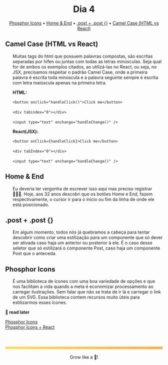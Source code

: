 <div align="center">
    <h1>Dia 4</h1>
</div>

<p align="center">
  <a href="#phosphor-icons">Phosphor Icons</a> •
  <a href="#home--end">Home & End</a> •
  <a href="#post--post-">.post + .post {}</a> •
  <a href="#camel-case-html-vs-react">Camel Case (HTML vs React)</a>
</p>

## Camel Case (HTML vs React)
<ul>Muitas tags do html que possuem palavras compostas, são escritas separadas por hífen ou juntas com todas as letras minúsculas. Seja qual for de ambos os exemplos citados, ao utilizá-las no React, ou seja, no JSX, precisamos respeitar o padrão Camel Case, onde a primeira palavra é escrita toda minúscula e a palavra seguinte sempre é escrita com letra maiúscula apenas na primeira letra.</ul>
<ul><b>HTML:</b>
        
    <button onclick="handleClick()">Click me</button>

    <div tabindex="0"></div>
    
    <input type="text" onchange="handleChange()" />

</ul>
<ul><b>React(JSX):</b>
        
    <button onClick={handleClick}>Click me</button>
    
    <div tabIndex="0"></div>

    <input type="text" onchange="handleChange()" />
</ul>  

## Home & End
<ul>Eu deveria ter vergonha de escrever isso aqui mas preciso registrar 🤦🏾‍♂️. Hoje, aos 32 anos descobri que os botões Home e End, fazem respectivamente, o cursor ir para o início ou fim da linha de onde ele está posicionado.</ul>

## .post + .post {}
<ul>Em algum momento, todos nós já quebramos a cabeça para tentar descobrir como criar uma estilização para um componente que só dever ser ativada caso haja um anterior ou posterior à ele. É o caso desse seletor que só estilizará o componente Post, caso haja um componente Post que o anteceda.</ul>

## Phosphor Icons
<ul>É uma biblioteca de ícones com uma boa variedade de opções e que nos facilitam a vida quando a meta é economizar processamento ao carregar ilustrações. Sem falar que não se trata de ir lá e carregar o link de um SVG. Essa biblioteca contem recursos muito úteis para estilizarmos esses ícones.</ul>

<b>👀 read later </b><br>

[Phosphor Icons](https://phosphoricons.com/) <br>
[Phosphor Icons + React](https://github.com/phosphor-icons/homepage?tab=readme-ov-file#react) <br>
[]() <br>

<br>
<img src="./../.github/assets/gradient-bar.svg" width="100%" height="8px"/>
<p align="center">Grow like a 🌳!</p>